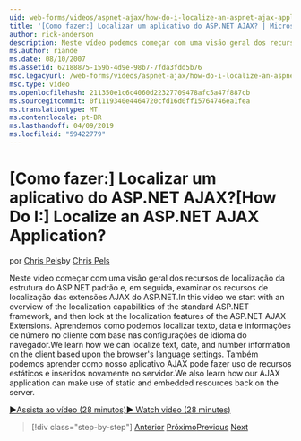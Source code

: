 ```yaml
---
uid: web-forms/videos/aspnet-ajax/how-do-i-localize-an-aspnet-ajax-application
title: '[Como fazer:] Localizar um aplicativo do ASP.NET AJAX? | Microsoft Docs'
author: rick-anderson
description: Neste vídeo podemos começar com uma visão geral dos recursos de localização da estrutura do ASP.NET padrão e, em seguida, examinar os recursos de localização da...
ms.author: riande
ms.date: 08/10/2007
ms.assetid: 62188875-159b-4d9e-98b7-7fda3fdd5b76
msc.legacyurl: /web-forms/videos/aspnet-ajax/how-do-i-localize-an-aspnet-ajax-application
msc.type: video
ms.openlocfilehash: 211350e1c6c4060d22327709478afc5a47f887cb
ms.sourcegitcommit: 0f1119340e4464720cfd16d0ff15764746ea1fea
ms.translationtype: MT
ms.contentlocale: pt-BR
ms.lasthandoff: 04/09/2019
ms.locfileid: "59422779"
---
```

# <a name="how-do-i-localize-an-aspnet-ajax-application"></a><span data-ttu-id="3cadf-104">[Como fazer:] Localizar um aplicativo do ASP.NET AJAX?</span><span class="sxs-lookup"><span data-stu-id="3cadf-104">[How Do I:] Localize an ASP.NET AJAX Application?</span></span>

<span data-ttu-id="3cadf-105">por [Chris Pels](https://twitter.com/chrispels)</span><span class="sxs-lookup"><span data-stu-id="3cadf-105">by [Chris Pels](https://twitter.com/chrispels)</span></span>

<span data-ttu-id="3cadf-106">Neste vídeo começar com uma visão geral dos recursos de localização da estrutura do ASP.NET padrão e, em seguida, examinar os recursos de localização das extensões AJAX do ASP.NET.</span><span class="sxs-lookup"><span data-stu-id="3cadf-106">In this video we start with an overview of the localization capabilities of the standard ASP.NET framework, and then look at the localization features of the ASP.NET AJAX Extensions.</span></span> <span data-ttu-id="3cadf-107">Aprendemos como podemos localizar texto, data e informações de número no cliente com base nas configurações de idioma do navegador.</span><span class="sxs-lookup"><span data-stu-id="3cadf-107">We learn how we can localize text, date, and number information on the client based upon the browser's language settings.</span></span> <span data-ttu-id="3cadf-108">Também podemos aprender como nosso aplicativo AJAX pode fazer uso de recursos estáticos e inseridos novamente no servidor.</span><span class="sxs-lookup"><span data-stu-id="3cadf-108">We also learn how our AJAX application can make use of static and embedded resources back on the server.</span></span>

[<span data-ttu-id="3cadf-109">&#9654;Assista ao vídeo (28 minutos)</span><span class="sxs-lookup"><span data-stu-id="3cadf-109">&#9654; Watch video (28 minutes)</span></span>](https://channel9.msdn.com/Blogs/ASP-NET-Site-Videos/how-do-i-localize-an-aspnet-ajax-application)

> [!div class="step-by-step"]
> <span data-ttu-id="3cadf-110">[Anterior](how-do-i-implement-the-persistent-communications-pattern-with-the-updatepanel.md)
> [Próximo](how-do-i-implement-the-persistent-communications-pattern-using-web-services.md)</span><span class="sxs-lookup"><span data-stu-id="3cadf-110">[Previous](how-do-i-implement-the-persistent-communications-pattern-with-the-updatepanel.md)
[Next](how-do-i-implement-the-persistent-communications-pattern-using-web-services.md)</span></span>
